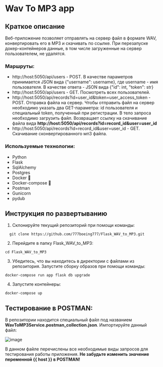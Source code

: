 # Wav To MP3 app


## Краткое описание

Веб-приложение позволяет отправлять на сервер файл в формате WAV, конвертировать его в MP3 и скачивать по ссылке. При перезапуске докер-контейнеров данные, в том числе загруженные на сервер пользователем, не удалятся.
  
### Маршруты:
  - http://host:5050/api/users - POST. В качестве параметров принимается JSON вида {"username": username}, где username - имя пользователя. В качестве ответа - JSON вида {"id": int, "token": str}
  - http://host:5050/api/users - GET. Посмотреть всех пользователей.
  - http://host:5050/api/records?id=user_id&token=user_access_token - POST. Отправка файла на сервер. Чтобы отправить файл на сервер необходимо указать два GET-параметра: id пользователя и специальный token, полученный при регистрации. В тело запроса необходимо загрузить файл. Возвращает ссылку на скачивание файла вида **http://host:5050/api/records?id=record_id&user=user_id**
  - http://host:5050/api/records?id=record_id&user=user_id - GET. Скачивание сконвертированного мп3 файла.

### Используемые технологии:
  - Python
  - Flask
  - SqlAlchemy
  - Postgres
  - Docker 🐳
  - Docker-compose 🐋
  - Postman
  - Gunicorn
  - pydub

## Инструкция по развертыванию
  1. Склонируйте текущий репозиторий при помощи команды:
  
  ```
    git clone https://github.com/777boeing777/Flask_WAV_to_MP3.git
  ```
  
  2. Перейдите в папку Flask_WAV_to_MP3:
  
  ```
  cd Flask_WAV_to_MP3
  ```
  
  3. Убедитесь, что вы находитесь в директории с файлами из репозитория. Запустите сборку образов при помощи команды:
  
  ```
  docker-compose run app flask db upgrade
  ```
  
  4. Запустите контейнеры:
  
  ```
  docker-compose up
  ```
  
## Тестирование в POSTMAN:
  В репозитории находится специальный файл под названием **WavToMP3Service.postman_collection.json**.
  Импортируйте данный файл:
  
  ![image](https://github.com/777boeing777/Flask_WAV_to_MP3/assets/92817776/df71c8fe-61d2-46b5-985a-5eb431e21877)

  В данном файле перечислены все необходимые виды запросов для тестирования работы приложения. **Не забудьте изменить значение переменной {{ host }} в POSTMAN!**
  


